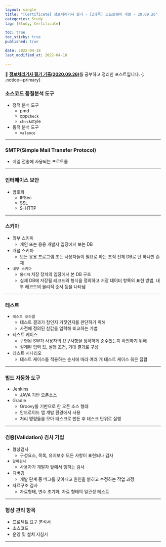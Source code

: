 ```yaml
---
layout: single
title: "[Certificate] 정보처리기사 필기 - [2과목] 소프트웨어 개발 - 20.09.26"
categories: Study
tag: [Study, Certificate]

toc: true
toc_sticky: true
published: true

date: 2022-04-18
last_modified_at: 2022-04-18

---
```



📄 [**정보처리기사 필기 기출(2020.09.26)**](https://comcbt.com/xe/iz)를 공부하고 정리한 포스트입니다.
{: .notice--primary}

### 소스코드 품질분석 도구

- 정적 분석 도구
    - pmd
    - cpp`check`
    - `check`style
- 동적 분석 도구
    - `valance`

---

### SMTP(Simple Mail Transfer Protocol)

- 메일 전송에 사용되는 프로토콜

---

### 인터페이스 보안

- 암호화
    - IPSec
    - SSL
    - S-HTTP

---

### 스키마

- 외부 스키마
    - 개인 또는 응용 개발자 입장에서 보는 DB
- 개념 스키마
    - 모든 응용 프로그램 또는 사용자들이 필요로 하는 조직 전체 DB로 단 하나만 존재
- `내부 스키마`
    - `물리적` 저장 장치의 입장에서 본 DB 구조
    - 실제 DB에 저장될 레코드의 형식을 정의하고 저장 데이터 항목의 표현 방법, 내부 레코드의 물리적 순서 등을 나타냄

---

### 테스트

- `테스트 오라클`
    - 테스트 결과가 참인지 거짓인지를 판단하기 위해
    - 사전에 정의된 참값을 입력해 비교하는 기법
- 테스트 케이스
    - 구현된 SW가 사용자의 요구사항을 정확하게 준수했는지 확인하기 위해
    - 설계된 입력 값, 실행 조건, 기대 결과로 구성
- 테스트 시나리오
    - 테스트 케이스를 적용하는 순서에 따라 여러 개 테스트 케이스 묶은 집합

---

### 빌드 자동화 도구

- Jenkins
    - JAVA 기반 오픈소스
- Gradle
    - Groovy를 기반으로 한 오픈 소스 형태
    - 안드로이드 앱 개발 환경에서 사용
    - 처리 명령들을 모아 태스크로 만든 후 태스크 단위로 실행

---

### 검증(Validation) 검사 기법

- 형상검사
    - 구성요소, 목록, 유지보수 모든 사항이 표현되나 검사
- `알파검사`
    - 사용자가 개발자 앞에서 행하는 검사
- 디버깅
    - 개발 단계 중 버그를 찾아내고 원인을 밝히고 수정하는 작업 과정
- 자료구조 검사
    - 자료형태, 변수 초기화, 자료 형태의 일관성 테스트

---

### 형상 관리 항목

- 프로젝트 요구 분석서
- 소스코드
- 운영 및 설치 지침서

---
